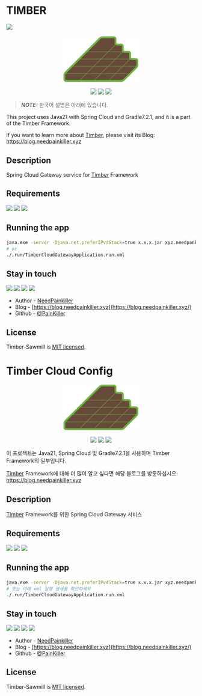 # TIMBER

<img src="https://capsule-render.vercel.app/api?type=waving&color=auto&height=300&section=header&text=TIMBER%20CLOUD%20GATEWAY&fontSize=60&animation=fadeIn&fontAlignY=38&desc=Global%20Gateway%20Service&descAlignY=51&descAlign=62"/>


<p align="center">
  <a href="https://blog.needpainkiller.xyz/" target="blank"><img src="./img/timber-logo.svg" width="200" alt="Timber Logo" /></a>
</p>

<p align="center">
  <img src="https://img.shields.io/badge/Java-67493A?style=flat-square&logo=OpenJDK&logoColor=white"/>
  <img src="https://img.shields.io/badge/Spring%20Cloud%20Gateway-6DB33F?style=flat-square&logo=SpringBoot&logoColor=white"/>
  <img src="https://img.shields.io/badge/Apache Kafka-231F20?style=flat-square&logo=apachekafka&logoColor=white"/>
</p>

> **_NOTE:_**  한국어 설명은 아래에 있습니다.

This project uses Java21 with Spring Cloud and Gradle7.2.1, and it is a part of the Timber Framework.

If you want to learn more about [Timber](https://github.com/NeedPainkiller/Timber), please visit its Blog: https://blog.needpainkiller.xyz


## Description
Spring Cloud Gateway service for [Timber](https://github.com/NeedPainkiller/Timber) Framework
## Requirements

  <img src="https://img.shields.io/badge/Java-67493A?style=flat-square&logo=OpenJDK&logoColor=white"/>
  <img src="https://img.shields.io/badge/Spring%20Cloud%20Gateway-6DB33F?style=flat-square&logo=SpringBoot&logoColor=white"/>
  <img src="https://img.shields.io/badge/Apache Kafka-231F20?style=flat-square&logo=apachekafka&logoColor=white"/>


## Running the app

```bash
java.exe -server -Djava.net.preferIPv4Stack=true x.x.x.jar xyz.needpankiller.timber.gateway.TimberCloudGatewayApplication 
# or
./.run/TimberCloudGatewayApplication.run.xml
```

## Stay in touch
<p>
  <a href="https://home.needpainkiller.xyz/" target="_blank"><img src="https://img.shields.io/badge/Home-EF3346?style=flat-square&logo=googlehome&logoColor=white"/></a>
  <a href="https://blog.needpainkiller.xyz/" target="_blank"><img src="https://img.shields.io/badge/Blog-15171A?style=flat-square&logo=Ghost&logoColor=white"/></a>
  <a href="mailto:kam6512@gmail.com" target="_blank"><img src="https://img.shields.io/badge/kam6512@gmail.com-EA4335?style=flat-square&logo=Gmail&logoColor=white"/></a>
  <a href="mailto:needpainkiller6512@gmail.com" target="_blank"><img src="https://img.shields.io/badge/needpainkiller6512@gmail.com-EA4335?style=flat-square&logo=Gmail&logoColor=white"/></a>
</p>

- Author - [NeedPainkiller](https://home.needpainkiller.xyz/)
- Blog - [https://blog.needpainkiller.xyz](https://blog.needpainkiller.xyz/)
- Github - [@PainKiller](https://github.com/NeedPainkiller)

## License

Timber-Sawmill is [MIT licensed](LICENSE).

# Timber Cloud Config

<p align="center">
  <a href="https://blog.needpainkiller.xyz/" target="blank"><img src="./img/timber-logo.svg" width="200" alt="Timber Logo" /></a>
</p>

<p align="center">
  <img src="https://img.shields.io/badge/Java-67493A?style=flat-square&logo=OpenJDK&logoColor=white"/>
  <img src="https://img.shields.io/badge/Spring%20Cloud%20Gateway-6DB33F?style=flat-square&logo=SpringBoot&logoColor=white"/>
  <img src="https://img.shields.io/badge/Apache Kafka-231F20?style=flat-square&logo=apachekafka&logoColor=white"/>
</p>


이 프로젝트는 Java21, Spring Cloud 및 Gradle7.2.1을 사용하며 Timber Framework의 일부입니다.

[Timber](https://github.com/NeedPainkiller/Timber) Framework에 대해 더 많이 알고 싶다면 해당 블로그를 방문하십시오: https://blog.needpainkiller.xyz


## Description
[Timber](https://github.com/NeedPainkiller/Timber) Framework를 위한 Spring Cloud Gateway 서비스
## Requirements
  <img src="https://img.shields.io/badge/Java-67493A?style=flat-square&logo=OpenJDK&logoColor=white"/>
  <img src="https://img.shields.io/badge/Spring%20Cloud%20Gateway-6DB33F?style=flat-square&logo=SpringBoot&logoColor=white"/>
  <img src="https://img.shields.io/badge/Apache Kafka-231F20?style=flat-square&logo=apachekafka&logoColor=white"/>

## Running the app

```bash
java.exe -server -Djava.net.preferIPv4Stack=true x.x.x.jar xyz.needpankiller.timber.gateway.TimberCloudGatewayApplication 
# 또는 아래 xml 실행 명세를 확인하세요
./.run/TimberCloudGatewayApplication.run.xml
```

## Stay in touch
<p>
  <a href="https://home.needpainkiller.xyz/" target="_blank"><img src="https://img.shields.io/badge/Home-EF3346?style=flat-square&logo=googlehome&logoColor=white"/></a>
  <a href="https://blog.needpainkiller.xyz/" target="_blank"><img src="https://img.shields.io/badge/Blog-15171A?style=flat-square&logo=Ghost&logoColor=white"/></a>
  <a href="mailto:kam6512@gmail.com" target="_blank"><img src="https://img.shields.io/badge/kam6512@gmail.com-EA4335?style=flat-square&logo=Gmail&logoColor=white"/></a>
  <a href="mailto:needpainkiller6512@gmail.com" target="_blank"><img src="https://img.shields.io/badge/needpainkiller6512@gmail.com-EA4335?style=flat-square&logo=Gmail&logoColor=white"/></a>
</p>

- Author - [NeedPainkiller](https://home.needpainkiller.xyz/)
- Blog - [https://blog.needpainkiller.xyz](https://blog.needpainkiller.xyz/)
- Github - [@PainKiller](https://github.com/NeedPainkiller)

## License

Timber-Sawmill is [MIT licensed](LICENSE).